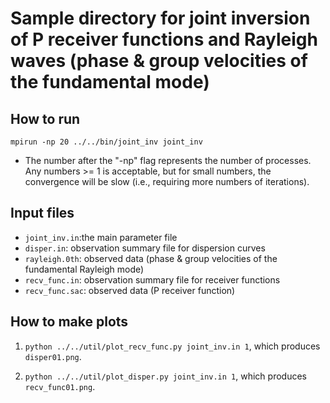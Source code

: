 # Sample directory for joint inversion of P receiver functions and Rayleigh waves (phase & group velocities of the fundamental mode)

## How to run

`mpirun -np 20 ../../bin/joint_inv joint_inv`
* The number after the "-np" flag represents the number of processes. Any numbers >= 1 is acceptable, but for small numbers, the convergence will be slow (i.e., requiring more numbers of iterations).

## Input files

* `joint_inv.in`:the main parameter file
* `disper.in`: observation summary file for dispersion curves
* `rayleigh.0th`: observed data (phase & group velocities of the fundamental Rayleigh mode)
* `recv_func.in`: observation summary file for receiver functions
* `recv_func.sac`: observed data (P receiver function)

## How to make plots

1. `python ../../util/plot_recv_func.py joint_inv.in 1`, which produces `disper01.png`.


2. `python ../../util/plot_disper.py joint_inv.in 1`, which produces `recv_func01.png`.
